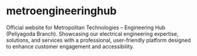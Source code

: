 # metroengineeringhub
Official website for Metropolitan Technologies – Engineering Hub (Peliyagoda Branch). Showcasing our electrical engineering expertise, solutions, and services with a professional, user-friendly platform designed to enhance customer engagement and accessibility.

